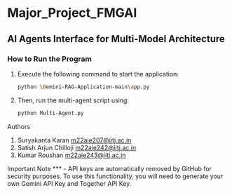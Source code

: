 # Major_Project_FMGAI

## AI Agents Interface for Multi-Model Architecture

### How to Run the Program

1. Execute the following command to start the application:
   ```bash
   python \Gemini-RAG-Application-main\app.py

2. Then, run the multi-agent script using:
   ```bash
   python Multi-Agent.py

Authors
1. Suryakanta Karan m22aie207@iitj.ac.in
2. Satish Arjun Chilloji m22aie242@iitj.ac.in
3. Kumar Roushan m22aie243@iitj.ac.in

Important Note *** -
API keys are automatically removed by GitHub for security purposes. To use this functionality, you will need to generate your own Gemini API Key and Together API Key.
